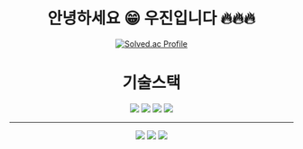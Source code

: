 <div align="center">

# 안녕하세요 😁 우진입니다 🔥🔥🔥

[![Solved.ac Profile](http://mazassumnida.wtf/api/generate_badge?boj=karinarang)](https://solved.ac/karinarang)

# 기술스택
<img src="https://img.shields.io/badge/HTML-E34F26?style=for-the-badge&logo=HTML5&logoColor=white">
<img src="https://img.shields.io/badge/CSS-1572B6?style=for-the-badge&logo=CSS3&logoColor=white">
<img src="https://img.shields.io/badge/javascript-F7DF1E?style=for-the-badge&logo=javascript&logoColor=white">
<img src="https://img.shields.io/badge/typescript-3178C6?style=for-the-badge&logo=typescript&logoColor=white">

<hr/>
<img src="https://img.shields.io/badge/-?style=for-the-badge&logo=&logoColor=white">
<img src="https://img.shields.io/badge/react-61DAFB?style=for-the-badge&logo=react&logoColor=white">
<img src="https://img.shields.io/badge/vue.js-4FC08D?style=for-the-badge&logo=vue.js&logoColor=white">



</div>

